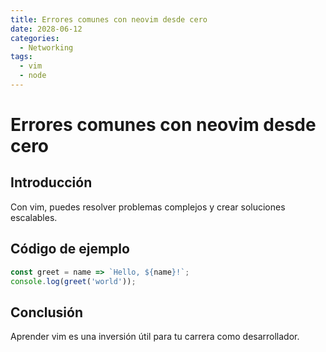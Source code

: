 ```yaml
---
title: Errores comunes con neovim desde cero
date: 2028-06-12
categories:
  - Networking
tags:
  - vim
  - node
---
```


# Errores comunes con neovim desde cero

## Introducción

Con vim, puedes resolver problemas complejos y crear soluciones escalables.

## Código de ejemplo

```javascript
const greet = name => `Hello, ${name}!`;
console.log(greet('world'));
```

## Conclusión

Aprender vim es una inversión útil para tu carrera como desarrollador.